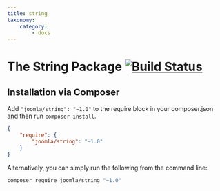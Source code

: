 ```yaml
---
title: string
taxonomy:
    category:
        - docs
---
```


# The String Package [![Build Status](https://travis-ci.org/joomla-framework/string.png?branch=master)](https://travis-ci.org/joomla-framework/string)


## Installation via Composer

Add `"joomla/string": "~1.0"` to the require block in your composer.json and then run `composer install`.

```json
{
	"require": {
		"joomla/string": "~1.0"
	}
}
```

Alternatively, you can simply run the following from the command line:

```sh
composer require joomla/string "~1.0"
```
